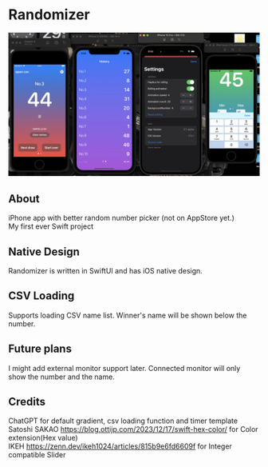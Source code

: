 # Randomizer
![Preview](screenshot.png "preview")

## About
iPhone app with better random number picker (not on AppStore yet.)<br>
My first ever Swift project

## Native Design
Randomizer is written in SwiftUI and has iOS native design.

## CSV Loading
Supports loading CSV name list. Winner's name will be shown below the number.

## Future plans
I might add external monitor support later. Connected monitor will only show the number and the name.

## Credits
ChatGPT for default gradient, csv loading function and timer template<br>
Satoshi SAKAO https://blog.ottijp.com/2023/12/17/swift-hex-color/ for Color extension(Hex value)<br>
IKEH https://zenn.dev/ikeh1024/articles/815b9e6fd6609f for Integer compatible Slider
